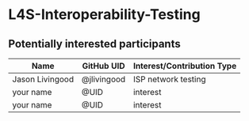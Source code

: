# L4S-Interoperability-Testing
## Potentially interested participants

| Name | GitHub UID      | Interest/Contribution Type |
|-----|-------------------|---------------------|
| Jason Livingood | @jlivingood | ISP network testing |
| your name | @UID   | interest |
| your name | @UID   | interest |
